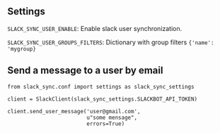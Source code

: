 
Settings
-
`SLACK_SYNC_USER_ENABLE`: Enable slack user synchronization.

`SLACK_SYNC_USER_GROUPS_FILTERS`: Dictionary with group filters 
 `{'name': 'mygroup}`

Send a message to a user by email
-

```
from slack_sync.conf import settings as slack_sync_settings

client = SlackClient(slack_sync_settings.SLACKBOT_API_TOKEN)

client.send_user_message('user@gmail.com',
                         u"some mensage",
                         errors=True)
```